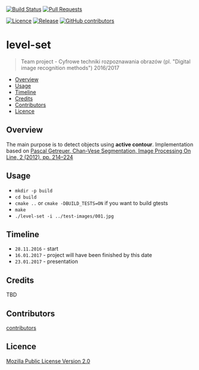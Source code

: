 [![Build Status](https://travis-ci.com/JaroslawWiosna/level-set.svg?token=o1NhkEzXPpzaim9ynHJS&branch=master)](https://travis-ci.com/JaroslawWiosna/level-set)
[![Pull Requests](https://img.shields.io/github/issues-pr/JaroslawWiosna/level-set.svg)](https://github.com/JaroslawWiosna/level-set/pulls)

[![Licence](https://img.shields.io/github/license/JaroslawWiosna/level-set.svg)]()
[![Release](https://img.shields.io/github/release/JaroslawWiosna/level-set.svg?maxAge=3600)](https://github.com/JaroslawWiosna/level-set/releases)
[![GitHub contributors](https://img.shields.io/github/contributors/JaroslawWiosna/level-set.svg)]()

# level-set
> Team project - Cyfrowe techniki rozpoznawania obrazów (pl. "Digital image recognition methods") 2016/2017

  - [Overview](#overview)
  - [Usage](#usage)
  - [Timeline](#timeline)
  - [Credits](#credits)
  - [Contributors](#contributors)
  - [Licence](#licence)

## Overview

The main purpose is to detect objects using **active contour**.
Implementation based on [Pascal Getreuer, Chan-Vese Segmentation, Image Processing On Line, 2 (2012), pp. 214–224](http://www.ipol.im/pub/art/2012/g-cv)

## Usage

  - `mkdir -p build`
  - `cd build`
  - `cmake ..` or `cmake -DBUILD_TESTS=ON` if you want to build gtests
  - `make`
  - `./level-set -i ../test-images/001.jpg`

## Timeline
  - `28.11.2016` - start
  - `16.01.2017` - project will have been finished by this date
  - `23.01.2017` - presentation

## Credits

TBD

## Contributors

[contributors](https://github.com/JaroslawWiosna/level-set/graphs/contributors)

## Licence

[Mozilla Public License Version 2.0](https://github.com/JaroslawWiosna/level-set/blob/master/LICENCE)
